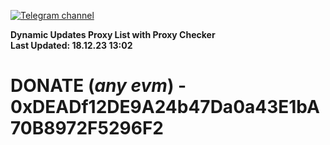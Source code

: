 [![Telegram channel](https://img.shields.io/endpoint?url=https://runkit.io/damiankrawczyk/telegram-badge/branches/master?url=https://t.me/n4z4v0d)](https://t.me/n4z4v0d) 

**Dynamic Updates Proxy List with Proxy Checker**  
**Last Updated: 18.12.23 13:02**

# DONATE (_any evm_) - 0xDEADf12DE9A24b47Da0a43E1bA70B8972F5296F2
